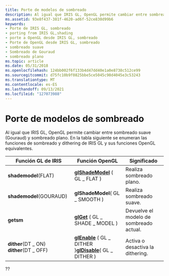 ```yaml
---
title: Porte de modelos de sombreado
description: Al igual que IRIS GL, OpenGL permite cambiar entre sombreado suave (Gouraud) y sombreado plano. En la tabla siguiente se enumeran las funciones de sombreado y dithering de IRIS GL y sus funciones OpenGL equivalentes.
ms.assetid: 93e8f437-381f-4620-ad6f-52ce830d99b6
keywords:
- Porte de IRIS GL, sombreado
- porting from IRIS GL,shading
- porte a OpenGL desde IRIS GL, sombreado
- Porte de OpenGL desde IRIS GL, sombreado
- sombreado suave
- Sombreado de Gouraud
- sombreado plano
ms.topic: article
ms.date: 05/31/2018
ms.openlocfilehash: 124bb002f6f133b4d47dd40e1a0e8738c512ce99
ms.sourcegitcommit: d75fc10b9f0825bbe5ce5045c90d4045e3c53243
ms.translationtype: MT
ms.contentlocale: es-ES
ms.lasthandoff: 09/13/2021
ms.locfileid: "127073988"
---
```

# <a name="porting-shading-models"></a>Porte de modelos de sombreado

Al igual que IRIS GL, OpenGL permite cambiar entre sombreado suave (Gouraud) y sombreado plano. En la tabla siguiente se enumeran las funciones de sombreado y dithering de IRIS GL y sus funciones OpenGL equivalentes.



| Función GL de IRIS                                   | Función OpenGL                                                                                    | Significado                      |
|----------------------------------------------------|----------------------------------------------------------------------------------------------------|------------------------------|
| **shademodel**(FLAT)                               | [**glShadeModel**](glshademodel.md) ( GL \_ FLAT )                                                  | Realiza sombreado plano.           |
| **shademodel**(GOURAUD)                            | **glShadeModel**( GL \_ SMOOTH )                                                                     | Realiza sombreado suave.         |
| **getsm**                                          | [**glGet**](glgetbooleanv--glgetdoublev--glgetfloatv--glgetintegerv.md) ( GL \_ SHADE \_ MODEL )      | Devuelve el modelo de sombreado actual. |
| **dither**(DT \_ ON) **dither**(DT \_ OFF) <br/> | [**glEnable**](glenable.md) ( GL \_ DITHER )[**glDisable**](gldisable.md)( GL \_ DITHER )<br/> | Activa o desactiva la dithering.      |



 

??

 

 





